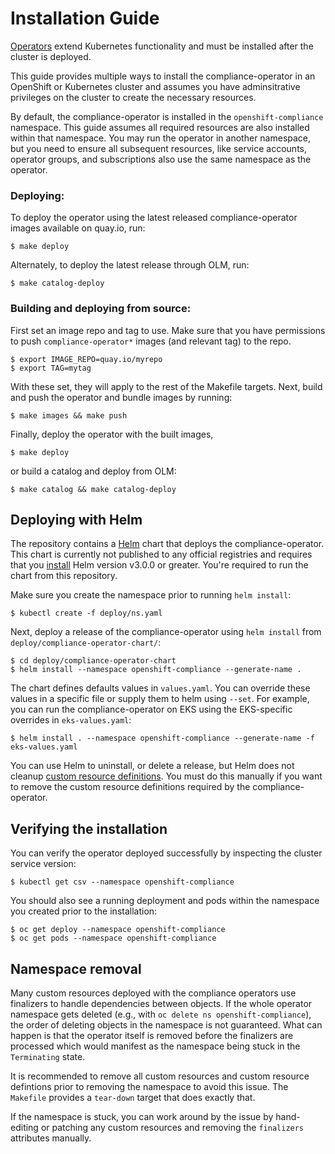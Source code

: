 # Installation Guide

[Operators](https://kubernetes.io/docs/concepts/extend-kubernetes/operator/)
extend Kubernetes functionality and must be installed after the cluster is
deployed.

This guide provides multiple ways to install the compliance-operator in an
OpenShift or Kubernetes cluster and assumes you have adminsitrative privileges
on the cluster to create the necessary resources.

By default, the compliance-operator is installed in the `openshift-compliance`
namespace. This guide assumes all required resources are also installed within
that namespace. You may run the operator in another namespace, but you need to
ensure all subsequent resources, like service accounts, operator groups, and
subscriptions also use the same namespace as the operator.

### Deploying:

To deploy the operator using the latest released compliance-operator images available on quay.io, run:
```
$ make deploy
```
Alternately, to deploy the latest release through OLM, run:
```
$ make catalog-deploy
```

### Building and deploying from source:

First set an image repo and tag to use. Make sure that you have permissions to push `compliance-operator*` images (and relevant tag) to the repo.
```
$ export IMAGE_REPO=quay.io/myrepo
$ export TAG=mytag
```
With these set, they will apply to the rest of the Makefile targets. Next, build and push the operator and bundle images by running:
```
$ make images && make push
```
Finally, deploy the operator with the built images,
```
$ make deploy
```
or build a catalog and deploy from OLM:
```
$ make catalog && make catalog-deploy
```

## Deploying with Helm

The repository contains a [Helm](https://helm.sh/) chart that deploys the
compliance-operator. This chart is currently not published to any official
registries and requires that you [install](https://helm.sh/docs/intro/install/)
Helm version v3.0.0 or greater. You're required to run the chart from this
repository.

Make sure you create the namespace prior to running `helm install`:

```
$ kubectl create -f deploy/ns.yaml
```

Next, deploy a release of the compliance-operator using `helm install` from
`deploy/compliance-operator-chart/`:

```
$ cd deploy/compliance-operator-chart
$ helm install --namespace openshift-compliance --generate-name .
```

The chart defines defaults values in `values.yaml`. You can override these
values in a specific file or supply them to helm using `--set`. For example,
you can run the compliance-operator on EKS using the EKS-specific overrides in
`eks-values.yaml`:

```
$ helm install . --namespace openshift-compliance --generate-name -f eks-values.yaml
```

You can use Helm to uninstall, or delete a release, but Helm does not cleanup
[custom resource
definitions](https://helm.sh/docs/chart_best_practices/custom_resource_definitions/#helm).
You must do this manually if you want to remove the custom resource definitions
required by the compliance-operator.

## Verifying the installation

You can verify the operator deployed successfully by inspecting the cluster service version:

```
$ kubectl get csv --namespace openshift-compliance
```

You should also see a running deployment and pods within the namespace you
created prior to the installation:

```
$ oc get deploy --namespace openshift-compliance
$ oc get pods --namespace openshift-compliance
```

## Namespace removal

Many custom resources deployed with the compliance operators use finalizers
to handle dependencies between objects. If the whole operator namespace gets
deleted (e.g., with `oc delete ns openshift-compliance`), the order of deleting
objects in the namespace is not guaranteed. What can happen is that the
operator itself is removed before the finalizers are processed which would
manifest as the namespace being stuck in the `Terminating` state.

It is recommended to remove all custom resources and custom resource defintions
prior to removing the namespace to avoid this issue. The `Makefile` provides a
`tear-down` target that does exactly that.

If the namespace is stuck, you can work around by the issue by hand-editing or
patching any custom resources and removing the `finalizers` attributes
manually.
